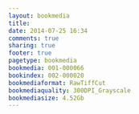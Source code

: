 ```yaml
---
layout: bookmedia
title:
date: 2014-07-25 16:34
comments: true
sharing: true
footer: true
pagetype: bookmedia 
bookmedia: 001-000066
bookindex: 002-000020
bookmediaformat: RawTiffCut
bookmediaquality: 300DPI_Grayscale
bookmediasize: 4.52Gb
---
```

